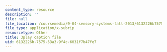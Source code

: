 ```yaml
---
content_type: resource
description: ''
file: null
file_location: /coursemedia/9-04-sensory-systems-fall-2013/6132226b757553a39f4c6031f7b47fe7_T9HYPlE8xzc.vtt
file_type: application/x-subrip
resourcetype: Other
title: 3play caption file
uid: 6132226b-7575-53a3-9f4c-6031f7b47fe7
---
```

